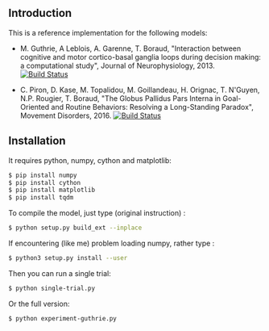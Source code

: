 ## Introduction

This is a reference implementation for the following models:

* M. Guthrie, A Leblois, A. Garenne, T. Boraud, "Interaction between cognitive
  and motor cortico-basal ganglia loops during decision making: a computational
  study", Journal of Neurophysiology, 2013. [![Build Status](https://travis-ci.org/rougier/basal-ganglia.svg?branch=guthrie_et_al_2013)](https://travis-ci.org/rougier/basal-ganglia)

* C. Piron, D. Kase, M. Topalidou, M. Goillandeau, H. Orignac, T. N'Guyen,
  N.P. Rougier, T. Boraud, "The Globus Pallidus Pars Interna in Goal-Oriented
  and Routine Behaviors: Resolving a Long-Standing Paradox", Movement
  Disorders, 2016.  [![Build Status](https://travis-ci.org/rougier/basal-ganglia.svg?branch=piron_et_al_2016)](https://travis-ci.org/rougier/basal-ganglia)


## Installation

It requires python, numpy, cython and matplotlib:

```bash
$ pip install numpy
$ pip install cython
$ pip install matplotlib
$ pip install tqdm
```

To compile the model, just type (original instruction) :

```bash
$ python setup.py build_ext --inplace
```

If encountering (like me) problem loading numpy, rather type :
```bash
$ python3 setup.py install --user
```

Then you can run a single trial:

```bash
$ python single-trial.py
```


Or the full version:

```bash
$ python experiment-guthrie.py
```
